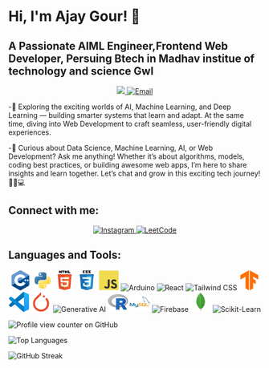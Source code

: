 


# Hi, I'm Ajay Gour! 👋
## A Passionate AIML Engineer,Frontend Web Developer, Persuing Btech in Madhav institue of technology and science Gwl

<p align="center">
  <a href="https://my-portfolio-alpha-mocha-68.vercel.app/" target="_blank">
    <img src="https://img.shields.io/badge/Portfolio-Visit-brightgreen">
  </a>
  <a href="mailto:ajaygour3333@gmail.com" target="_blank">
    <img src="https://img.shields.io/badge/Email-Contact-red" alt="Email">
  </a>
</p>

-🚀 Exploring the exciting worlds of AI, Machine Learning, and Deep Learning — building smarter systems that learn and adapt. At the same time, diving into Web Development to craft seamless, user-friendly digital experiences.
  
-💬 Curious about Data Science, Machine Learning, AI, or Web Development? Ask me anything! Whether it’s about algorithms, models, coding best practices, or building awesome web apps, I’m here to share insights and learn together. Let’s chat and grow in this exciting tech journey! 🚀🤖💻

## Connect with me:
<p align="center">
  <a href="https://instagram.com/ajay_gour._" target="_blank">
    <img src="https://img.shields.io/badge/Instagram-Follow-blue" alt="Instagram">
  </a>
  <a href="https://www.leetcode.com/Ajay_Gour3" target="_blank">
    <img src="https://img.shields.io/badge/LeetCode-Compete-orange" alt="LeetCode">
  </a>
</p>

## Languages and Tools:
<p align="center">
<img src="https://raw.githubusercontent.com/devicons/devicon/master/icons/cplusplus/cplusplus-original.svg" alt="C++" width="40" height="40"/>
<img src="https://raw.githubusercontent.com/devicons/devicon/master/icons/python/python-original.svg" alt="Python" width="40" height="40"/>
<img src="https://raw.githubusercontent.com/devicons/devicon/master/icons/html5/html5-original-wordmark.svg" alt="HTML5" width="40" height="40"/>
<img src="https://raw.githubusercontent.com/devicons/devicon/master/icons/css3/css3-original-wordmark.svg" alt="CSS3" width="40" height="40"/>
<img src="https://raw.githubusercontent.com/devicons/devicon/master/icons/javascript/javascript-original.svg" alt="JavaScript" width="40" height="40"/>
<img src="https://cdn.worldvectorlogo.com/logos/arduino-1.svg" alt="Arduino" width="40" height="40"/>
<img src="https://styles.redditmedia.com/t5_2su6s/styles/communityIcon_4g1uo0kd87c61.png" alt="React" width="40" height="40"/>
<img src="https://encrypted-tbn0.gstatic.com/images?q=tbn:ANd9GcTXeOqFwpuGs8POfrytccjgsihqbnERH0hOXg&s" alt="Tailwind CSS" width="46" height="45"/>

<img src="https://raw.githubusercontent.com/devicons/devicon/master/icons/tensorflow/tensorflow-original.svg" alt="TensorFlow" width="40" height="40"/>
<img src="https://raw.githubusercontent.com/devicons/devicon/master/icons/vscode/vscode-original.svg" alt="VS Code" width="40" height="40"/>
<img src="https://raw.githubusercontent.com/devicons/devicon/master/icons/pytorch/pytorch-original.svg" alt="PyTorch" width="40" height="40"/>
<img src="https://cdn-icons-png.flaticon.com/512/4712/4712109.png" alt="Generative AI" width="40" height="40"/>
<img src="https://raw.githubusercontent.com/devicons/devicon/master/icons/r/r-original.svg" alt="R Programming" width="40" height="40"/>
<img src="https://raw.githubusercontent.com/devicons/devicon/master/icons/mysql/mysql-original-wordmark.svg" alt="MySQL" width="40" height="40"/>
<img src="https://www.vectorlogo.zone/logos/firebase/firebase-icon.svg" alt="Firebase" width="40" height="40"/>
<img src="https://raw.githubusercontent.com/devicons/devicon/master/icons/mongodb/mongodb-original.svg" alt="MongoDB" width="40" height="40"/>
<img src="https://scikit-learn.org/stable/_static/scikit-learn-logo-small.png" alt="Scikit-Learn" width="40" height="40"/>


</p>

![Profile view counter on GitHub](https://komarev.com/ghpvc/?username=Ajay-go)

![Top Languages](https://github-readme-stats.vercel.app/api/top-langs/?username=ajay-go&layout=compact)


![GitHub Streak](https://github-readme-streak-stats.herokuapp.com/?user=ajay-go)
